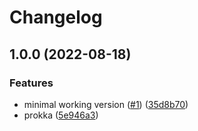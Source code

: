 # Changelog

## 1.0.0 (2022-08-18)


### Features

* minimal working version ([#1](https://www.github.com/currocam/RawIlluminaPipeline/issues/1)) ([35d8b70](https://www.github.com/currocam/RawIlluminaPipeline/commit/35d8b704ac9d8be5c99704672d4b1cc7968219f7))
* prokka ([5e946a3](https://www.github.com/currocam/RawIlluminaPipeline/commit/5e946a3bf76c0ea04f9d987bab7681f0cb41eb75))

